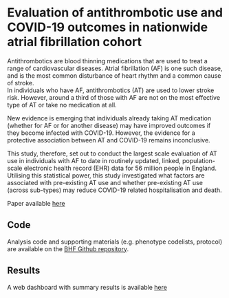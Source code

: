 # Evaluation of antithrombotic use and COVID-19 outcomes in nationwide atrial fibrillation cohort 

Antithrombotics are blood thinning medications that are used to treat a range of cardiovascular diseases.
Atrial fibrillation (AF) is one such disease, and is the most common disturbance of heart rhythm and a common cause of stroke.     
In individuals who have AF, antithrombotics (AT) are used to lower stroke risk. However, around a third of those with AF are not on the most effective type of AT or take no medication at all.  

New evidence is emerging that individuals already taking AT medication (whether for AF or for another disease) may have improved outcomes if they become infected with COVID-19. However, the evidence for a protective association between AT and COVID-19 remains inconclusive.  

This study, therefore, set out to conduct the largest scale evaluation of AT use in individuals with AF to date in routinely updated, linked, population-scale electronic health record (EHR) data for 56 million people in England. Utilising this statistical power, this study investigated what factors are associated with pre-existing AT use and whether pre-existing AT use (across sub-types) may reduce COVID-19 related hospitalisation and death.

Paper available [here](https://www.medrxiv.org/content/10.1101/2021.09.03.21263023v1)

## Code 

Analysis code and supporting materials (e.g. phenotype codelists, protocol) are available on the [BHF Github repository](https://github.com/BHFDSC/CCU020).  


## Results

A web dashboard with summary results is available [here](https://alexhandy1.shinyapps.io/at-evaluation-results/)


